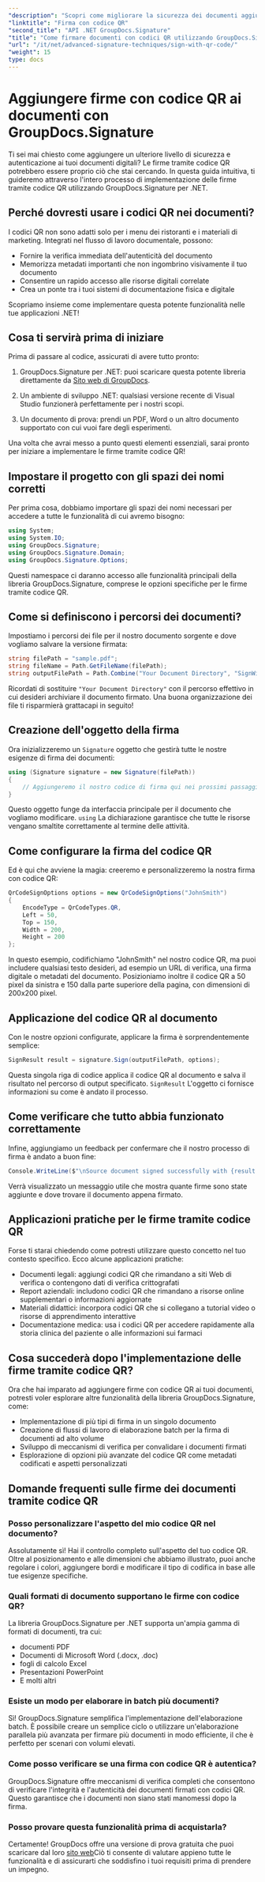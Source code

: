 ```yaml
---
"description": "Scopri come migliorare la sicurezza dei documenti aggiungendo firme tramite codice QR con GroupDocs.Signature per .NET. Implementazione semplice con esempi di codice completi."
"linktitle": "Firma con codice QR"
"second_title": "API .NET GroupDocs.Signature"
"title": "Come firmare documenti con codici QR utilizzando GroupDocs.Signature"
"url": "/it/net/advanced-signature-techniques/sign-with-qr-code/"
"weight": 15
type: docs
---
```

# Aggiungere firme con codice QR ai documenti con GroupDocs.Signature

Ti sei mai chiesto come aggiungere un ulteriore livello di sicurezza e autenticazione ai tuoi documenti digitali? Le firme tramite codice QR potrebbero essere proprio ciò che stai cercando. In questa guida intuitiva, ti guideremo attraverso l'intero processo di implementazione delle firme tramite codice QR utilizzando GroupDocs.Signature per .NET.

## Perché dovresti usare i codici QR nei documenti?

I codici QR non sono adatti solo per i menu dei ristoranti e i materiali di marketing. Integrati nel flusso di lavoro documentale, possono:

- Fornire la verifica immediata dell'autenticità del documento
- Memorizza metadati importanti che non ingombrino visivamente il tuo documento
- Consentire un rapido accesso alle risorse digitali correlate
- Crea un ponte tra i tuoi sistemi di documentazione fisica e digitale

Scopriamo insieme come implementare questa potente funzionalità nelle tue applicazioni .NET!

## Cosa ti servirà prima di iniziare

Prima di passare al codice, assicurati di avere tutto pronto:

1. GroupDocs.Signature per .NET: puoi scaricare questa potente libreria direttamente da [Sito web di GroupDocs](https://releases.groupdocs.com/signature/net/).

2. Un ambiente di sviluppo .NET: qualsiasi versione recente di Visual Studio funzionerà perfettamente per i nostri scopi.

3. Un documento di prova: prendi un PDF, Word o un altro documento supportato con cui vuoi fare degli esperimenti.

Una volta che avrai messo a punto questi elementi essenziali, sarai pronto per iniziare a implementare le firme tramite codice QR!

## Impostare il progetto con gli spazi dei nomi corretti

Per prima cosa, dobbiamo importare gli spazi dei nomi necessari per accedere a tutte le funzionalità di cui avremo bisogno:

```csharp
using System;
using System.IO;
using GroupDocs.Signature;
using GroupDocs.Signature.Domain;
using GroupDocs.Signature.Options;
```

Questi namespace ci daranno accesso alle funzionalità principali della libreria GroupDocs.Signature, comprese le opzioni specifiche per le firme tramite codice QR.

## Come si definiscono i percorsi dei documenti?

Impostiamo i percorsi dei file per il nostro documento sorgente e dove vogliamo salvare la versione firmata:

```csharp
string filePath = "sample.pdf";
string fileName = Path.GetFileName(filePath);
string outputFilePath = Path.Combine("Your Document Directory", "SignWithQRCode", fileName);
```

Ricordati di sostituire `"Your Document Directory"` con il percorso effettivo in cui desideri archiviare il documento firmato. Una buona organizzazione dei file ti risparmierà grattacapi in seguito!

## Creazione dell'oggetto della firma

Ora inizializzeremo un `Signature` oggetto che gestirà tutte le nostre esigenze di firma dei documenti:

```csharp
using (Signature signature = new Signature(filePath))
{
    // Aggiungeremo il nostro codice di firma qui nei prossimi passaggi
}
```

Questo oggetto funge da interfaccia principale per il documento che vogliamo modificare. `using` La dichiarazione garantisce che tutte le risorse vengano smaltite correttamente al termine delle attività.

## Come configurare la firma del codice QR

Ed è qui che avviene la magia: creeremo e personalizzeremo la nostra firma con codice QR:

```csharp
QrCodeSignOptions options = new QrCodeSignOptions("JohnSmith")
{
    EncodeType = QrCodeTypes.QR,
    Left = 50,
    Top = 150,
    Width = 200,
    Height = 200
};
```

In questo esempio, codifichiamo "JohnSmith" nel nostro codice QR, ma puoi includere qualsiasi testo desideri, ad esempio un URL di verifica, una firma digitale o metadati del documento. Posizioniamo inoltre il codice QR a 50 pixel da sinistra e 150 dalla parte superiore della pagina, con dimensioni di 200x200 pixel.

## Applicazione del codice QR al documento

Con le nostre opzioni configurate, applicare la firma è sorprendentemente semplice:

```csharp
SignResult result = signature.Sign(outputFilePath, options);
```

Questa singola riga di codice applica il codice QR al documento e salva il risultato nel percorso di output specificato. `SignResult` L'oggetto ci fornisce informazioni su come è andato il processo.

## Come verificare che tutto abbia funzionato correttamente

Infine, aggiungiamo un feedback per confermare che il nostro processo di firma è andato a buon fine:

```csharp
Console.WriteLine($"\nSource document signed successfully with {result.Succeeded.Count} signature(s).\nFile saved at {outputFilePath}.");
```

Verrà visualizzato un messaggio utile che mostra quante firme sono state aggiunte e dove trovare il documento appena firmato.

## Applicazioni pratiche per le firme tramite codice QR

Forse ti starai chiedendo come potresti utilizzare questo concetto nel tuo contesto specifico. Ecco alcune applicazioni pratiche:

- Documenti legali: aggiungi codici QR che rimandano a siti Web di verifica o contengono dati di verifica crittografati
- Report aziendali: includono codici QR che rimandano a risorse online supplementari o informazioni aggiornate
- Materiali didattici: incorpora codici QR che si collegano a tutorial video o risorse di apprendimento interattive
- Documentazione medica: usa i codici QR per accedere rapidamente alla storia clinica del paziente o alle informazioni sui farmaci

## Cosa succederà dopo l'implementazione delle firme tramite codice QR?

Ora che hai imparato ad aggiungere firme con codice QR ai tuoi documenti, potresti voler esplorare altre funzionalità della libreria GroupDocs.Signature, come:

- Implementazione di più tipi di firma in un singolo documento
- Creazione di flussi di lavoro di elaborazione batch per la firma di documenti ad alto volume
- Sviluppo di meccanismi di verifica per convalidare i documenti firmati
- Esplorazione di opzioni più avanzate del codice QR come metadati codificati e aspetti personalizzati

## Domande frequenti sulle firme dei documenti tramite codice QR

### Posso personalizzare l'aspetto del mio codice QR nel documento?

Assolutamente sì! Hai il controllo completo sull'aspetto del tuo codice QR. Oltre al posizionamento e alle dimensioni che abbiamo illustrato, puoi anche regolare i colori, aggiungere bordi e modificare il tipo di codifica in base alle tue esigenze specifiche.

### Quali formati di documento supportano le firme con codice QR?

La libreria GroupDocs.Signature per .NET supporta un'ampia gamma di formati di documenti, tra cui:
- documenti PDF
- Documenti di Microsoft Word (.docx, .doc)
- fogli di calcolo Excel
- Presentazioni PowerPoint
- E molti altri

### Esiste un modo per elaborare in batch più documenti?

Sì! GroupDocs.Signature semplifica l'implementazione dell'elaborazione batch. È possibile creare un semplice ciclo o utilizzare un'elaborazione parallela più avanzata per firmare più documenti in modo efficiente, il che è perfetto per scenari con volumi elevati.

### Come posso verificare se una firma con codice QR è autentica?

GroupDocs.Signature offre meccanismi di verifica completi che consentono di verificare l'integrità e l'autenticità dei documenti firmati con codici QR. Questo garantisce che i documenti non siano stati manomessi dopo la firma.

### Posso provare questa funzionalità prima di acquistarla?

Certamente! GroupDocs offre una versione di prova gratuita che puoi scaricare dal loro [sito web](https://releases.groupdocs.com/)Ciò ti consente di valutare appieno tutte le funzionalità e di assicurarti che soddisfino i tuoi requisiti prima di prendere un impegno.